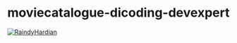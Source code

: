 # moviecatalogue-dicoding-devexpert
[![RaindyHardian](https://circleci.com/gh/RaindyHardian/moviecatalogue-dicoding-devexpert.svg?style=svg)](https://circleci.com/gh/RaindyHardian/moviecatalogue-dicoding-devexpert)
